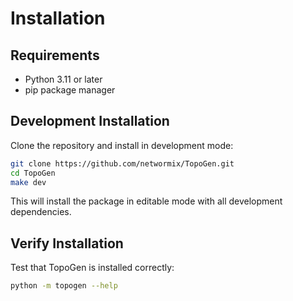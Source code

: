 # Installation

## Requirements

- Python 3.11 or later
- pip package manager

## Development Installation

Clone the repository and install in development mode:

```bash
git clone https://github.com/networmix/TopoGen.git
cd TopoGen
make dev
```

This will install the package in editable mode with all development dependencies.

## Verify Installation

Test that TopoGen is installed correctly:

```bash
python -m topogen --help
```
